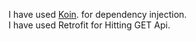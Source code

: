 I have used <a href="src/main/java/com/test/recyclerview/MyApplication.kt">Koin</a>. for dependency injection.<br />
I have used Retrofit for Hitting GET Api.
